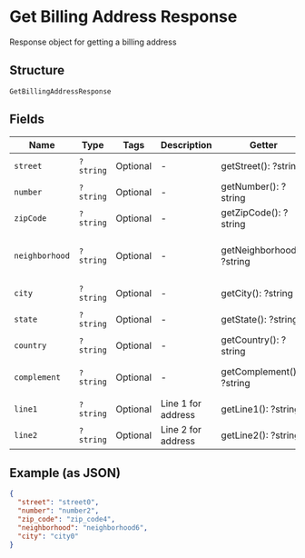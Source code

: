 
# Get Billing Address Response

Response object for getting a billing address

## Structure

`GetBillingAddressResponse`

## Fields

| Name | Type | Tags | Description | Getter | Setter |
|  --- | --- | --- | --- | --- | --- |
| `street` | `?string` | Optional | - | getStreet(): ?string | setStreet(?string street): void |
| `number` | `?string` | Optional | - | getNumber(): ?string | setNumber(?string number): void |
| `zipCode` | `?string` | Optional | - | getZipCode(): ?string | setZipCode(?string zipCode): void |
| `neighborhood` | `?string` | Optional | - | getNeighborhood(): ?string | setNeighborhood(?string neighborhood): void |
| `city` | `?string` | Optional | - | getCity(): ?string | setCity(?string city): void |
| `state` | `?string` | Optional | - | getState(): ?string | setState(?string state): void |
| `country` | `?string` | Optional | - | getCountry(): ?string | setCountry(?string country): void |
| `complement` | `?string` | Optional | - | getComplement(): ?string | setComplement(?string complement): void |
| `line1` | `?string` | Optional | Line 1 for address | getLine1(): ?string | setLine1(?string line1): void |
| `line2` | `?string` | Optional | Line 2 for address | getLine2(): ?string | setLine2(?string line2): void |

## Example (as JSON)

```json
{
  "street": "street0",
  "number": "number2",
  "zip_code": "zip_code4",
  "neighborhood": "neighborhood6",
  "city": "city0"
}
```

